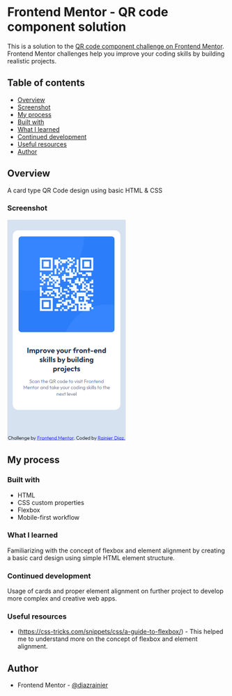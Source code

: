 # Frontend Mentor - QR code component solution

This is a solution to the [QR code component challenge on Frontend Mentor](https://www.frontendmentor.io/challenges/qr-code-component-iux_sIO_H). Frontend Mentor challenges help you improve your coding skills by building realistic projects. 

## Table of contents

  - [Overview](#overview)
  - [Screenshot](#screenshot)
  - [My process](#my-process)
  - [Built with](#built-with)
  - [What I learned](#what-i-learned)
  - [Continued development](#continued-development)
  - [Useful resources](#useful-resources)
  - [Author](#author)


## Overview     
A card type QR Code design using basic HTML & CSS 

### Screenshot

![](./design/mobile-screenshot.png)

## My process

### Built with

- HTML
- CSS custom properties
- Flexbox
- Mobile-first workflow

### What I learned

Familiarizing with the concept of flexbox and element alignment by creating a basic card design using simple HTML element structure.

### Continued development

Usage of cards and proper element alignment on further project to develop more complex and creative web apps.

### Useful resources

- (https://css-tricks.com/snippets/css/a-guide-to-flexbox/) - This helped me to understand more on the concept of flexbox and element alignment.

## Author

- Frontend Mentor - [@diazrainier](https://www.frontendmentor.io/profile/diazrainier)
